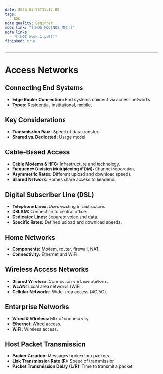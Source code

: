 ```yaml
---
date: 2025-02-25T15:12:00
tags:
  - NOS
note quality: Beginner
mooc link: "[[NOS MOC|NOS MOC]]"
note links:
  - "[[NOS Week 1.pdf]]"
finished: true
---
```

________________________
# Access Networks
## Connecting End Systems
* **Edge Router Connection:** End systems connect via access networks.
* **Types:** Residential, institutional, mobile.
## Key Considerations
* **Transmission Rate:** Speed of data transfer.
* **Shared vs. Dedicated:** Usage model.
## Cable-Based Access
* **Cable Modems & HFC:** Infrastructure and technology.
* **Frequency Division Multiplexing (FDM):** Channel separation.
* **Asymmetric Rates:** Different upload and download speeds.
* **Shared Network:** Homes share access to headend.
## Digital Subscriber Line (DSL)
* **Telephone Lines:** Uses existing infrastructure.
* **DSLAM:** Connection to central office.
* **Dedicated Lines:** Separate voice and data.
* **Specific Rates:** Defined upload and download speeds.
## Home Networks
* **Components:** Modem, router, firewall, NAT.
* **Connectivity:** Ethernet and WiFi.
## Wireless Access Networks
* **Shared Wireless:** Connection via base stations.
* **WLAN:** Local area networks (WiFi).
* **Cellular Networks:** Wide-area access (4G/5G).
## Enterprise Networks
* **Wired & Wireless:** Mix of connectivity.
* **Ethernet:** Wired access.
* **WiFi:** Wireless access.
## Host Packet Transmission
* **Packet Creation:** Messages broken into packets.
* **Link Transmission Rate (R):** Speed of transmission.
* **Packet Transmission Delay (L/R):** Time to transmit a packet.